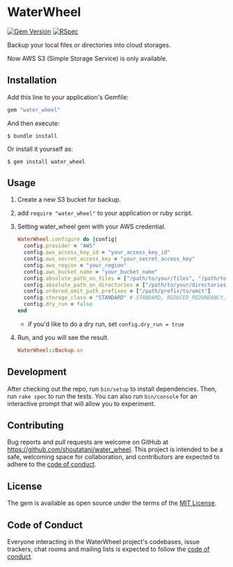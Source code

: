 # WaterWheel

[![Gem Version](https://badge.fury.io/rb/water_wheel.svg)](https://badge.fury.io/rb/water_wheel)
[![RSpec](https://github.com/shoutatani/water_wheel/actions/workflows/main.yml/badge.svg)](https://github.com/shoutatani/water_wheel/actions/workflows/main.yml)

Backup your local files or directories into cloud storages.

Now AWS S3 (Simple Storage Service) is only available.

## Installation

Add this line to your application's Gemfile:

```ruby
gem "water_wheel"
```

And then execute:

    $ bundle install

Or install it yourself as:

    $ gem install water_wheel

## Usage

1. Create a new S3 bucket for backup.

1. add `require "water_wheel"` to your application or ruby script.

1. Setting water_wheel gem with your AWS credential.

    ```ruby
    WaterWheel.configure do |config|
      config.provider = "AWS"
      config.aws_access_key_id = "your_access_key_id"
      config.aws_secret_access_key = "your_secret_access_key"
      config.aws_region = "your_region"
      config.aws_bucket_name = "your_bucket_name"
      config.absolute_path_on_files = ["/path/to/your/files", "/path/to/your/other/files"]
      config.absolute_path_on_directories = ["/path/to/your/directories", "/path/to/your/other/directories"]
      config.ordered_omit_path_prefixes = ["/path/prefix/to/omit"]
      config.storage_class = "STANDARD" # STANDARD, REDUCED_REDUNDANCY, STANDARD_IA...
      config.dry_run = false
    end
    ```

    * if you'd like to do a dry run, set `config.dry_run = true`


1. Run, and you will see the result.

    ```ruby
    WaterWheel::Backup.on
    ```

## Development

After checking out the repo, run `bin/setup` to install dependencies. Then, run `rake spec` to run the tests. You can also run `bin/console` for an interactive prompt that will allow you to experiment.

## Contributing

Bug reports and pull requests are welcome on GitHub at https://github.com/shoutatani/water_wheel. This project is intended to be a safe, welcoming space for collaboration, and contributors are expected to adhere to the [code of conduct](https://github.com/shoutatani/water_wheel/blob/master/CODE_OF_CONDUCT.md).

## License

The gem is available as open source under the terms of the [MIT License](https://opensource.org/licenses/MIT).

## Code of Conduct

Everyone interacting in the WaterWheel project's codebases, issue trackers, chat rooms and mailing lists is expected to follow the [code of conduct](https://github.com/shoutatani/water_wheel/blob/master/CODE_OF_CONDUCT.md).
